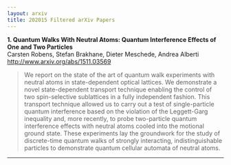 ```yaml
---
layout: arxiv
title: 202015 Filtered arXiv Papers
---
```


**1.    Quantum Walks With Neutral Atoms: Quantum Interference Effects of One and Two Particles**  
Carsten Robens, Stefan Brakhane, Dieter Meschede, Andrea Alberti  
http://www.arxiv.org/abs/1511.03569  
<blockquote>
<p>
We report on the state of the art of quantum walk experiments with neutral atoms in state-dependent optical lattices. We demonstrate a novel state-dependent transport technique enabling the control of two spin-selective sublattices in a fully independent fashion. This transport technique allowed us to carry out a test of single-particle quantum interference based on the violation of the Leggett-Garg inequality and, more recently, to probe two-particle quantum interference effects with neutral atoms cooled into the motional ground state. These experiments lay the groundwork for the study of discrete-time quantum walks of strongly interacting, indistinguishable particles to demonstrate quantum cellular automata of neutral atoms.
</p>
</blockquote>

------

